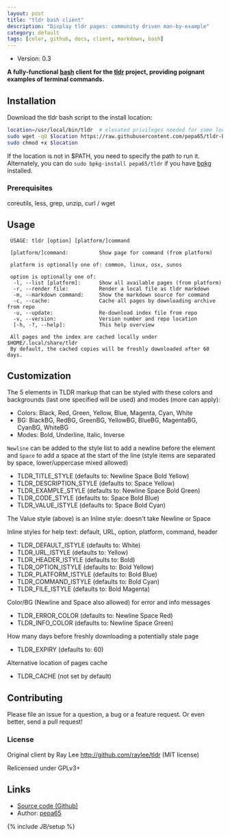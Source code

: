 ```yaml
---
layout: post
title: "tldr bash client"
description: "Display tldr pages: community driven man-by-example"
category: default
tags: [color, github, docs, client, markdown, bash]
---
```


* Version: 0.3

**A fully-functional [bash](https://tiswww.case.edu/php/chet/bash/bashtop.html)
client for the [tldr](https://github.com/tldr-pages/tldr) project, providing
poignant examples of terminal commands.**

## Installation

Download the tldr bash script to the install location:

```bash
location=/usr/local/bin/tldr  # elevated privileges needed for some locations
sudo wget -qO $location https://raw.githubusercontent.com/pepa65/tldr-bash-client/master/tldr
sudo chmod +x $location
```

If the location is not in $PATH, you need to specify the path to run it.
Alternately, you can do `sudo bpkg-install pepa65/tldr` if you have
[bpkg](https://github.com/bpkg/bpkg) installed.

### Prerequisites

coreutils, less, grep, unzip, curl / wget

## Usage

```
 USAGE: tldr [option] [platform/]command

 [platform/]command:          Show page for command (from platform)

 platform is optionally one of: common, linux, osx, sunos

 option is optionally one of:
  -l, --list [platform]:      Show all available pages (from platform)
  -r, --render file:          Render a local file as tldr markdown
  -m, --markdown command:     Show the markdown source for command
  -c, --cache:                Cache all pages by downloading archive from repo
  -u, --update:               Re-download index file from repo
  -v, --version:              Version number and repo location
  [-h, -?, --help]:           This help overview

 All pages and the index are cached locally under $HOME/.local/share/tldr
 By default, the cached copies will be freshly downloaded after 60 days.
```

## Customization

The 5 elements in TLDR markup that can be styled with these colors and
backgrounds (last one specified will be used) and modes (more can apply):
* Colors: Black, Red, Green, Yellow, Blue, Magenta, Cyan, White
* BG: BlackBG, RedBG, GreenBG, YellowBG, BlueBG, MagentaBG, CyanBG, WhiteBG
* Modes: Bold, Underline, Italic, Inverse

`Newline` can be added to the style list to add a newline before the element
and `Space` to add a space at the start of the line
(style items are separated by space, lower/uppercase mixed allowed)
* TLDR_TITLE_STYLE (defaults to: Newline Space Bold Yellow)
* TLDR_DESCRIPTION_STYLE (defaults to: Space Yellow)
* TLDR_EXAMPLE_STYLE (defaults to: Newline Space Bold Green)
* TLDR_CODE_STYLE (defaults to: Space Bold Blue)
* TLDR_VALUE_ISTYLE (defaults to: Space Bold Cyan)

The Value style (above) is an Inline style: doesn't take Newline or Space

Inline styles for help text: default, URL, option, platform, command, header
* TLDR_DEFAULT_ISTYLE (defaults to: White)
* TLDR_URL_ISTYLE (defaults to: Yellow)
* TLDR_HEADER_ISTYLE (defaults to: Bold)
* TLDR_OPTION_ISTYLE (defaults to: Bold Yellow)
* TLDR_PLATFORM_ISTYLE (defaults to: Bold Blue)
* TLDR_COMMAND_ISTYLE (defaults to: Bold Cyan)
* TLDR_FILE_ISTYLE (defaults to: Bold Magenta)

Color/BG (Newline and Space also allowed) for error and info messages
* TLDR_ERROR_COLOR (defaults to: Newline Space Red)
* TLDR_INFO_COLOR (defaults to: Newline Space Green)

How many days before freshly downloading a potentially stale page
* TLDR_EXPIRY (defaults to: 60)

Alternative location of pages cache
* TLDR_CACHE (not set by default)

## Contributing

Please file an issue for a question, a bug or a feature request.
Or even better, send a pull request!

### License

Original client by Ray Lee http://github.com/raylee/tldr (MIT license)

Relicensed under GPLv3+

## Links

* [Source code (Github)](https://github.com/pepa65/tldr-bash-client)
* Author: [pepa65](mailto:solusos@passchier.net)

{% include JB/setup %}
